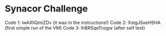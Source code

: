 # Synacor Challenge

Code 1: iwAXllQmiZDv (it was in the instructions!)
Code 2: XstgJSxeHSHA (first simple run of the VM)
Code 3: IhBRSqeTnzgw (after self test)
